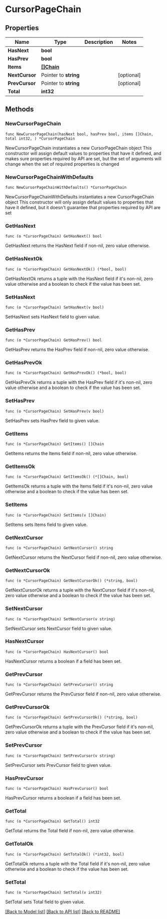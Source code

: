 # CursorPageChain

## Properties

Name | Type | Description | Notes
------------ | ------------- | ------------- | -------------
**HasNext** | **bool** |  | 
**HasPrev** | **bool** |  | 
**Items** | [**[]Chain**](Chain.md) |  | 
**NextCursor** | Pointer to **string** |  | [optional] 
**PrevCursor** | Pointer to **string** |  | [optional] 
**Total** | **int32** |  | 

## Methods

### NewCursorPageChain

`func NewCursorPageChain(hasNext bool, hasPrev bool, items []Chain, total int32, ) *CursorPageChain`

NewCursorPageChain instantiates a new CursorPageChain object
This constructor will assign default values to properties that have it defined,
and makes sure properties required by API are set, but the set of arguments
will change when the set of required properties is changed

### NewCursorPageChainWithDefaults

`func NewCursorPageChainWithDefaults() *CursorPageChain`

NewCursorPageChainWithDefaults instantiates a new CursorPageChain object
This constructor will only assign default values to properties that have it defined,
but it doesn't guarantee that properties required by API are set

### GetHasNext

`func (o *CursorPageChain) GetHasNext() bool`

GetHasNext returns the HasNext field if non-nil, zero value otherwise.

### GetHasNextOk

`func (o *CursorPageChain) GetHasNextOk() (*bool, bool)`

GetHasNextOk returns a tuple with the HasNext field if it's non-nil, zero value otherwise
and a boolean to check if the value has been set.

### SetHasNext

`func (o *CursorPageChain) SetHasNext(v bool)`

SetHasNext sets HasNext field to given value.


### GetHasPrev

`func (o *CursorPageChain) GetHasPrev() bool`

GetHasPrev returns the HasPrev field if non-nil, zero value otherwise.

### GetHasPrevOk

`func (o *CursorPageChain) GetHasPrevOk() (*bool, bool)`

GetHasPrevOk returns a tuple with the HasPrev field if it's non-nil, zero value otherwise
and a boolean to check if the value has been set.

### SetHasPrev

`func (o *CursorPageChain) SetHasPrev(v bool)`

SetHasPrev sets HasPrev field to given value.


### GetItems

`func (o *CursorPageChain) GetItems() []Chain`

GetItems returns the Items field if non-nil, zero value otherwise.

### GetItemsOk

`func (o *CursorPageChain) GetItemsOk() (*[]Chain, bool)`

GetItemsOk returns a tuple with the Items field if it's non-nil, zero value otherwise
and a boolean to check if the value has been set.

### SetItems

`func (o *CursorPageChain) SetItems(v []Chain)`

SetItems sets Items field to given value.


### GetNextCursor

`func (o *CursorPageChain) GetNextCursor() string`

GetNextCursor returns the NextCursor field if non-nil, zero value otherwise.

### GetNextCursorOk

`func (o *CursorPageChain) GetNextCursorOk() (*string, bool)`

GetNextCursorOk returns a tuple with the NextCursor field if it's non-nil, zero value otherwise
and a boolean to check if the value has been set.

### SetNextCursor

`func (o *CursorPageChain) SetNextCursor(v string)`

SetNextCursor sets NextCursor field to given value.

### HasNextCursor

`func (o *CursorPageChain) HasNextCursor() bool`

HasNextCursor returns a boolean if a field has been set.

### GetPrevCursor

`func (o *CursorPageChain) GetPrevCursor() string`

GetPrevCursor returns the PrevCursor field if non-nil, zero value otherwise.

### GetPrevCursorOk

`func (o *CursorPageChain) GetPrevCursorOk() (*string, bool)`

GetPrevCursorOk returns a tuple with the PrevCursor field if it's non-nil, zero value otherwise
and a boolean to check if the value has been set.

### SetPrevCursor

`func (o *CursorPageChain) SetPrevCursor(v string)`

SetPrevCursor sets PrevCursor field to given value.

### HasPrevCursor

`func (o *CursorPageChain) HasPrevCursor() bool`

HasPrevCursor returns a boolean if a field has been set.

### GetTotal

`func (o *CursorPageChain) GetTotal() int32`

GetTotal returns the Total field if non-nil, zero value otherwise.

### GetTotalOk

`func (o *CursorPageChain) GetTotalOk() (*int32, bool)`

GetTotalOk returns a tuple with the Total field if it's non-nil, zero value otherwise
and a boolean to check if the value has been set.

### SetTotal

`func (o *CursorPageChain) SetTotal(v int32)`

SetTotal sets Total field to given value.



[[Back to Model list]](../README.md#documentation-for-models) [[Back to API list]](../README.md#documentation-for-api-endpoints) [[Back to README]](../README.md)


